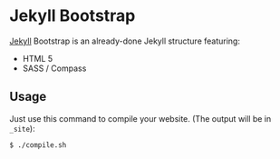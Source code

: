 Jekyll Bootstrap
================

[Jekyll](https://github.com/mojombo/jekyll) Bootstrap is an already-done Jekyll structure featuring:

- HTML 5
- SASS / Compass

## Usage

Just use this command to compile your website. (The output will be in ```_site```):

```
$ ./compile.sh
```
